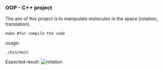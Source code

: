 ### OOP - C++ project

The aim of this project is to manipulate molecules in the space (rotation, translation).


```
make #for compile the code
```
usage:
```
./bin/main

```

Expected result:
![rotation](data/result.gif)
